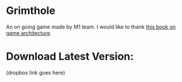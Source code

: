 # Grimthole
An on going game made by M1 team. I would like to thank [this book on game architecture](http://gameprogrammingpatterns.com/contents.html).

# Download Latest Version:
(dropbox link goes here)
